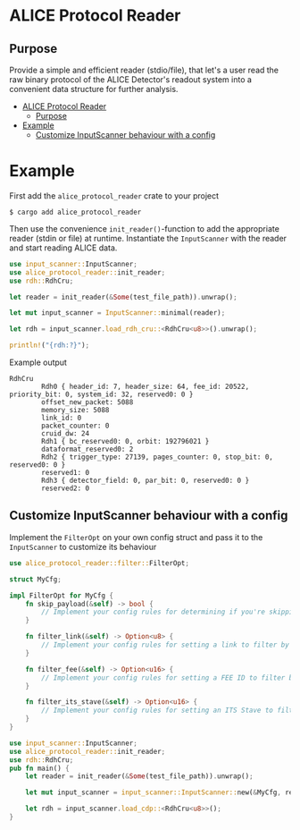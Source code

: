 # ALICE Protocol Reader

## Purpose
Provide a simple and efficient reader (stdio/file), that let's a user read the raw binary protocol of the ALICE Detector's readout system into a convenient data structure for further analysis.

- [ALICE Protocol Reader](#alice-protocol-reader)
  - [Purpose](#purpose)
- [Example](#example)
  - [Customize InputScanner behaviour with a config](#customize-inputscanner-behaviour-with-a-config)


# Example
First add the `alice_protocol_reader` crate to your project
```shell
$ cargo add alice_protocol_reader
```
Then use the convenience `init_reader()`-function to add the appropriate reader (stdin or file) at runtime. Instantiate the `InputScanner` with the reader and start reading ALICE data.
```rust
use input_scanner::InputScanner;
use alice_protocol_reader::init_reader;
use rdh::RdhCru;

let reader = init_reader(&Some(test_file_path)).unwrap();

let mut input_scanner = InputScanner::minimal(reader);

let rdh = input_scanner.load_rdh_cru::<RdhCru<u8>>().unwrap();

println!("{rdh:?}");
```
Example output

```
RdhCru
        Rdh0 { header_id: 7, header_size: 64, fee_id: 20522, priority_bit: 0, system_id: 32, reserved0: 0 }
        offset_new_packet: 5088
        memory_size: 5088
        link_id: 0
        packet_counter: 0
        cruid_dw: 24
        Rdh1 { bc_reserved0: 0, orbit: 192796021 }
        dataformat_reserved0: 2
        Rdh2 { trigger_type: 27139, pages_counter: 0, stop_bit: 0, reserved0: 0 }
        reserved1: 0
        Rdh3 { detector_field: 0, par_bit: 0, reserved0: 0 }
        reserved2: 0
```

## Customize InputScanner behaviour with a config

Implement the `FilterOpt` on your own config struct and pass it to the `InputScanner` to customize its behaviour

```Rust
use alice_protocol_reader::filter::FilterOpt;

struct MyCfg;

impl FilterOpt for MyCfg {
    fn skip_payload(&self) -> bool {
        // Implement your config rules for determining if you're skipping the payload (only reading `RDH`s)
    }

    fn filter_link(&self) -> Option<u8> {
        // Implement your config rules for setting a link to filter by
    }

    fn filter_fee(&self) -> Option<u16> {
        // Implement your config rules for setting a FEE ID to filter by
    }

    fn filter_its_stave(&self) -> Option<u16> {
        // Implement your config rules for setting an ITS Stave to filter by
    }
}

use input_scanner::InputScanner;
use alice_protocol_reader::init_reader;
use rdh::RdhCru;
pub fn main() {
    let reader = init_reader(&Some(test_file_path)).unwrap();

    let mut input_scanner = input_scanner::InputScanner::new(&MyCfg, reader, None); // None: Option<flume::Sender<InputStatType>>

    let rdh = input_scanner.load_cdp::<RdhCru<u8>>();
}
```
